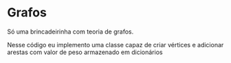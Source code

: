 # Grafos
Só uma brincadeirinha com teoria de grafos.

Nesse código eu implemento uma classe capaz de criar vértices e adicionar arestas com valor de peso armazenado em dicionários
